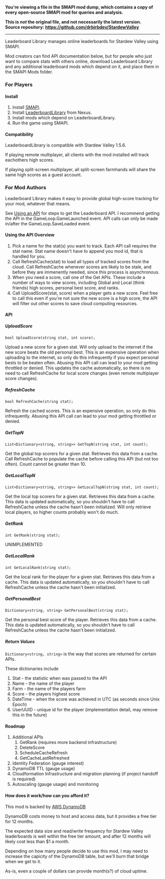**You're viewing a file in the SMAPI mod dump, which contains a copy of every open-source SMAPI mod
for queries and analysis.**

**This is _not_ the original file, and not necessarily the latest version.**  
**Source repository: https://github.com/drbirbdev/StardewValley**

----

Leaderboard Library manages online leaderboards for Stardew Valley using SMAPI.

Mod creators can find API documentation below, but for people who just want to compare stats with others online, download Leaderboard Library and any additional leaderboard mods which depend on it, and place them in the SMAPI Mods folder.

### For Players

#### Install

1. Install [SMAPI](https://smapi.io/).
2. Install [LeaderboardLibrary](https://www.nexusmods.com/stardewvalley/mods/15102) from Nexus.
3. Install mods which depend on LeaderboardLibrary.
4. Run the game using SMAPI.

#### Compatibility

LeaderboardLibrary is compatible with Stardew Valley 1.5.6.

If playing remote multiplayer, all clients with the mod installed will track eachothers high scores.

If playing split-screen multiplayer, all split-screen farmhands will share the same high scores as a guest account.

### For Mod Authors

Leaderboard Library makes it easy to provide global high-score tracking for your mod, whatever that means.

See [Using an API](https://stardewvalleywiki.com/Modding:Modder_Guide/APIs/Integrations#Using_an_API) for steps to get the Leaderboard API.  I recommend getting the API in the GameLoop.GameLaunched event.  API calls can only be made in/after the GameLoop.SaveLoaded event.

#### Using the API Overview

1. Pick a name for the stat(s) you want to track.  Each API call requires the stat name.  Stat name doesn't have to append you mod id, that is handled for you.
2. Call RefreshCache(stat) to load all types of tracked scores from the cloud.  Call RefreshCache whenever scores are likely to be stale, and before they are immenently needed, since this process is asynchronous.
3. When you need a score, call one of the Get APIs.  These include a number of ways to view scores, including Global and Local (think friends) high scores, personal best score, and ranks.
4. Call UploadScore(stat, score) when a player gets a new score.  Feel free to call this even if you're not sure the new score is a high score, the API will filter out other scores to save cloud computing resources.

#### API

##### UploadScore

`
bool UploadScore(string stat, int score);
`

Upload a new score for a given stat.  Will only upload to the internet if the new score beats the old personal best.
This is an expensive operation when uploading to the internet, so only do this infrequently if you expect personal bests to be beaten often.
Abusing this API call can lead to your mod getting throttled or denied.
This updates the cache automatically, so there is no need to call RefreshCache for local score changes (even remote multiplayer score changes).

##### RefreshCache

`
bool RefreshCache(string stat);
`

Refresh the cached scores.
This is an expensive operation, so only do this infrequently.
Abusing this API call can lead to your mod getting throttled or denied.

##### GetTopN

`
List<Dictionary<string, string>> GetTopN(string stat, int count);
`

Get the global top scorers for a given stat.  Retrieves this data from a cache.  Call RefreshCache to populate the cache before calling this API (but not too often).
Count cannot be greater than 10.

##### GetLocalTopN

`
List<Dictionary<string, string>> GetLocalTopN(string stat, int count);
`

Get the local top scorers for a given stat.  Retrieves this data from a cache.  This data is updated automatically, so you shouldn't have to call RefreshCache unless the cache hasn't been initialized.
Will only retrieve local players, so higher counts probably won't do much.

##### GetRank

`
int GetRank(string stat);
`

UNIMPLEMENTED

##### GetLocalRank

`
int GetLocalRank(string stat);
`

Get the local rank for the player for a given stat.  Retrieves this data from a cache.  This data is updated automatically, so you shouldn't have to call RefreshCache unless the cache hasn't been initialized.

##### GetPersonalBest

`
Dictionary<string, string> GetPersonalBest(string stat);
`

Get the personal best score of the player.  Retrieves this data from a cache.  This data is updated automatically, so you shouldn't have to call RefreshCache unless the cache hasn't been initialized.

##### Return Values

`Dictionary<string, string>` is the way that scores are returned for certain APIs.

These dictionaries include

1. Stat - the statistic when was passed to the API
2. Name - the name of the player
3. Farm - the name of the players farm
4. Score - the players highest score
5. DateTime - when the score was achieved in UTC (as seconds since Unix Epoch)
6. UserUUID - unique id for the player (implementation detail, may remove this in the future)

#### Roadmap

1. Additional APIs
    1. GetRank (requires more backend infrastructure)
    2. DeleteScore
    3. ScheduleCacheRefresh
    4. GetCacheLastRefreshed
2. Identity Federation (gauge interest)
3. DynamoDB TTL (gauge usage)
4. Cloudformation Infrastructure and migration planning (if project handoff is required)
5. Autoscaling (gauge usage) and monitoring

#### How does it work/how can you afford it?

This mod is backed by [AWS DynamoDB](https://aws.amazon.com/dynamodb/)

DynamoDB costs money to host and access data, but it provides a free tier for 12 months.

The expected data size and read/write frequency for Stardew Valley leaderboards is well within the free tier amount, and after 12 months will likely cost less than $1 a month.

Depending on how many people decide to use this mod, I may need to increase the capicity of the DynamoDB table, but we'll burn that bridge when we get to it.

As-is, even a couple of dollars can provide month(s?) of cloud uptime.
